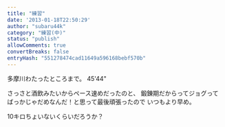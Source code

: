 ```yaml
---
title: "練習"
date: '2013-01-18T22:50:29'
author: "subaru44k"
category: "練習(中)"
status: "publish"
allowComments: true
convertBreaks: false
entryHash: "551278474cad11649a596168bebf570b"
---
```

多摩川わたったところまで。
45'44"

さっさと酒飲みたいからペース速めだったのと、
鍛錬期だからってジョグってばっかじゃだめなんだ！と思って最後頑張ったので
いつもより早め。

10キロちょいないくらいだろうか？
